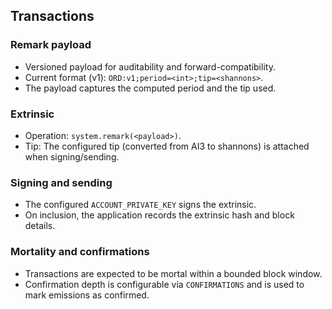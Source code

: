 ## Transactions

### Remark payload

- Versioned payload for auditability and forward-compatibility.
- Current format (v1): `ORD:v1;period=<int>;tip=<shannons>`.
- The payload captures the computed period and the tip used.

### Extrinsic

- Operation: `system.remark(<payload>)`.
- Tip: The configured tip (converted from AI3 to shannons) is attached when signing/sending.

### Signing and sending

- The configured `ACCOUNT_PRIVATE_KEY` signs the extrinsic.
- On inclusion, the application records the extrinsic hash and block details.

### Mortality and confirmations

- Transactions are expected to be mortal within a bounded block window.
- Confirmation depth is configurable via `CONFIRMATIONS` and is used to mark emissions as confirmed.
